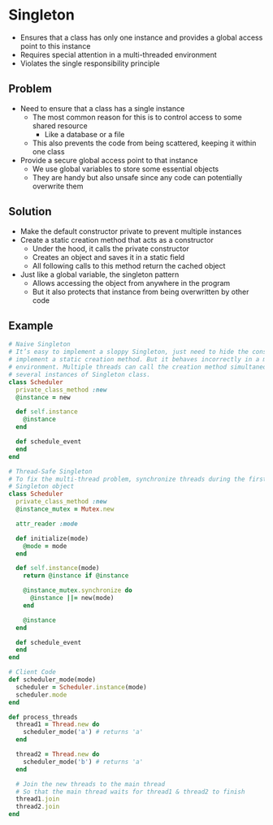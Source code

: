 # Singleton

-   Ensures that a class has only one instance and provides a global access point to this instance
-   Requires special attention in a multi-threaded environment
-   Violates the single responsibility principle

## Problem

-   Need to ensure that a class has a single instance
    -   The most common reason for this is to control access to some shared resource
        -   Like a database or a file
    -   This also prevents the code from being scattered, keeping it within one class
-   Provide a secure global access point to that instance
    -   We use global variables to store some essential objects
    -   They are handy but also unsafe since any code can potentially overwrite them

## Solution

-   Make the default constructor private to prevent multiple instances
-   Create a static creation method that acts as a constructor
    -   Under the hood, it calls the private constructor
    -   Creates an object and saves it in a static field
    -   All following calls to this method return the cached object
-   Just like a global variable, the singleton pattern
    -   Allows accessing the object from anywhere in the program
    -   But it also protects that instance from being overwritten by other code

## Example

```rb
# Naive Singleton
# It’s easy to implement a sloppy Singleton, just need to hide the constructor and
# implement a static creation method. But it behaves incorrectly in a multithreaded
# environment. Multiple threads can call the creation method simultaneously and get
# several instances of Singleton class.
class Scheduler
  private_class_method :new
  @instance = new

  def self.instance
    @instance
  end

  def schedule_event
  end
end

# Thread-Safe Singleton
# To fix the multi-thread problem, synchronize threads during the first creation of the
# Singleton object
class Scheduler
  private_class_method :new
  @instance_mutex = Mutex.new

  attr_reader :mode

  def initialize(mode)
    @mode = mode
  end

  def self.instance(mode)
    return @instance if @instance

    @instance_mutex.synchronize do
      @instance ||= new(mode)
    end

    @instance
  end

  def schedule_event
  end
end

# Client Code
def scheduler_mode(mode)
  scheduler = Scheduler.instance(mode)
  scheduler.mode
end

def process_threads
  thread1 = Thread.new do
    scheduler_mode('a') # returns 'a'
  end

  thread2 = Thread.new do
    scheduler_mode('b') # returns 'a'
  end

  # Join the new threads to the main thread
  # So that the main thread waits for thread1 & thread2 to finish
  thread1.join
  thread2.join
end
```
